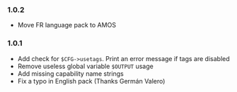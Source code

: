 ### 1.0.2

* Move FR language pack to AMOS

### 1.0.1

* Add check for `$CFG->usetags`. Print an error message if tags are disabled
* Remove useless global variable `$OUTPUT` usage
* Add missing capability name strings 
* Fix a typo in English pack (Thanks Germán Valero)
